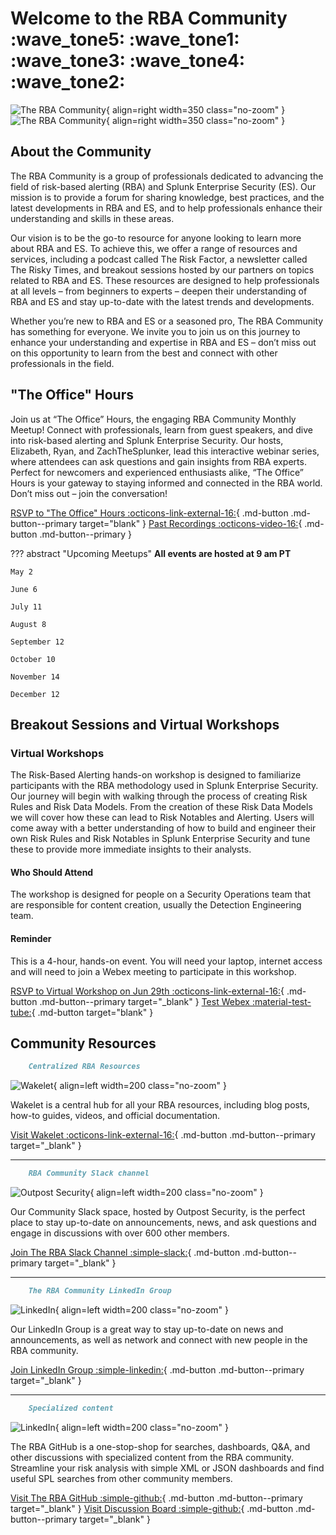 # Welcome to the RBA Community :wave_tone5: :wave_tone1: :wave_tone3: :wave_tone4: :wave_tone2:

![The RBA Community](/assets/rba_community_light.png#only-light){ align=right width=350 class="no-zoom" }
![The RBA Community](/assets/rba_community_dark.png#only-dark){ align=right width=350 class="no-zoom" }

## About the Community

The RBA Community is a group of professionals dedicated to advancing the field of risk-based alerting (RBA) and Splunk Enterprise Security (ES). Our mission is to provide a forum for sharing knowledge, best practices, and the latest developments in RBA and ES, and to help professionals enhance their understanding and skills in these areas.

Our vision is to be the go-to resource for anyone looking to learn more about RBA and ES. To achieve this, we offer a range of resources and services, including a podcast called The Risk Factor, a newsletter called The Risky Times, and breakout sessions hosted by our partners on topics related to RBA and ES. These resources are designed to help professionals at all levels – from beginners to experts – deepen their understanding of RBA and ES and stay up-to-date with the latest trends and developments.

Whether you’re new to RBA and ES or a seasoned pro, The RBA Community has something for everyone. We invite you to join us on this journey to enhance your understanding and expertise in RBA and ES – don’t miss out on this opportunity to learn from the best and connect with other professionals in the field.

## "The Office" Hours

Join us at “The Office” Hours, the engaging RBA Community Monthly Meetup! Connect with professionals, learn from guest speakers, and dive into risk-based alerting and Splunk Enterprise Security. Our hosts, Elizabeth, Ryan, and ZachTheSplunker, lead this interactive webinar series, where attendees can ask questions and gain insights from RBA experts. Perfect for newcomers and experienced enthusiasts alike, “The Office” Hours is your gateway to staying informed and connected in the RBA world. Don’t miss out – join the conversation!

[RSVP to "The Office" Hours :octicons-link-external-16:](https://splunk.webex.com/webappng/sites/splunk/webinar/webinarSeries/register/bf449ac6ee3042bf81ac93c118d9c8d9){ .md-button .md-button--primary target="blank" }
[Past Recordings :octicons-video-16:](library/ "See past sessions from The Office Hours."){ .md-button .md-button--primary }

??? abstract "Upcoming Meetups"
    **All events are hosted at 9 am PT**
    
    May 2

    June 6

    July 11

    August 8

    September 12

    October 10

    November 14

    December 12

## Breakout Sessions and Virtual Workshops

### Virtual Workshops

The Risk-Based Alerting hands-on workshop is designed to familiarize participants with the RBA methodology used in Splunk Enterprise Security. Our journey will begin with walking through the process of creating Risk Rules and Risk Data Models. From the creation of these Risk Data Models we will cover how these can lead to Risk Notables and Alerting. Users will come away with a better understanding of how to build and engineer their own Risk Rules and Risk Notables in Splunk Enterprise Security and tune these to provide more immediate insights to their analysts.

#### Who Should Attend

The workshop is designed for people on a Security Operations team that are responsible for content creation, usually the Detection Engineering team.

#### Reminder

This is a 4-hour, hands-on event. You will need your laptop, internet access and will need to join a Webex meeting to participate in this workshop.

[RSVP to Virtual Workshop on Jun 29th :octicons-link-external-16:](https://splunk.webex.com/weblink/register/r49d713a6ff57cb2780ca5d89d498ea18 "RSVP to Virtual Workshop on June 29th"){ .md-button .md-button--primary target="_blank" }
[Test Webex :material-test-tube:](https://www.webex.com/test-meeting.html "Test Webex meetings"){ .md-button target="blank" }

## Community Resources

``` markdown title="Wakelet"
    Centralized RBA Resources
```

<div class="result" markdown>

![Wakelet](/assets/wakelet.png){ align=left width=200 class="no-zoom" }

Wakelet is a central hub for all your RBA resources, including blog posts, how-to guides, videos, and official documentation.

[Visit Wakelet :octicons-link-external-16:](https://wakelet.com/wake/rqjxuE9hXsCJRwWXsuHr1 "Visit Wakelet"){ .md-button .md-button--primary target="_blank" }

</div>

---

``` markdown title="Community Slack"
    RBA Community Slack channel
```

<div class="result" markdown>

![Outpost Security](/assets/outpost-security.jpg){ align=left width=200 class="no-zoom" }

Our Community Slack space, hosted by Outpost Security, is the perfect place to stay up-to-date on announcements, news, and ask questions and engage in discussions with over 600 other members.

[Join The RBA Slack Channel :simple-slack:](https://outpost-security.com/slack "Join The RBA Slack Channel"){ .md-button .md-button--primary target="_blank" }

</div>

---

``` markdown title="LinkedIn Group"
    The RBA Community LinkedIn Group
```

<div class="result" markdown>

![LinkedIn](/assets/linkedin.png){ align=left width=200 class="no-zoom" }

Our LinkedIn Group is a great way to stay up-to-date on news and announcements, as well as network and connect with new people in the RBA community.

[Join LinkedIn Group :simple-linkedin:](https://www.linkedin.com/groups/12702283/ "Join LinkedIn Group"){ .md-button .md-button--primary target="_blank" }

</div>

---

``` markdown title="RBA GitHub"
    Specialized content
```

<div class="result" markdown>

![LinkedIn](/assets/github.svg){ align=left width=200 class="no-zoom" }

The RBA GitHub is a one-stop-shop for searches, dashboards, Q&A, and other discussions with specialized content from the RBA community. Streamline your risk analysis with simple XML or JSON dashboards and find useful SPL searches from other community members.

[Visit The RBA GitHub :simple-github:](https://splunk.github.io/rba/ "Visit The RBA GitHub"){ .md-button .md-button--primary target="_blank" }
[Visit Discussion Board :simple-github:](https://github.com/splunk/rba/discussions "Visit Discussion Board"){ .md-button .md-button--primary target="_blank" }

</div>
